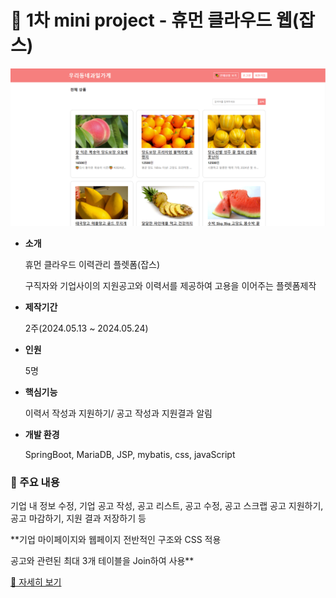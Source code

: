 # 💼 1차 mini project - 휴먼 클라우드 웹(잡스)

![1번이미지](https://github.com/kimjisun5963/shoppingMall/blob/main/0-1.PNG)

- **소개**

  휴먼 클라우드 이력관리 플렛폼(잡스)

  구직자와 기업사이의 지원공고와 이력서를 제공하여 고용을 이어주는 플렛폼제작

- **제작기간**

  2주(2024.05.13 ~ 2024.05.24)

- **인원**

  5명

- **핵심기능**

  이력서 작성과 지원하기/ 공고 작성과 지원결과 알림

- **개발 환경**

  SpringBoot, MariaDB, JSP, mybatis, css, javaScript

### 🔎 주요 내용
기업 내 정보 수정, 기업 공고 작성, 공고 리스트, 공고 수정, 공고 스크랩 공고 지원하기, 공고 마감하기, 지원 결과 저장하기 등

**기업 마이페이지와 웹페이지 전반적인 구조와 CSS 적용

공고와 관련된 최대 3개 테이블을 Join하여 사용**

[📃 자세히 보기](https://drive.google.com/file/d/1m5_Wf7euJl7YcOVK_bX60b66kW8CTUpl/view?usp=sharing)
